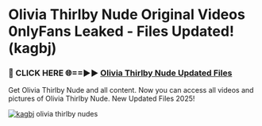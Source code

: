 # Olivia Thirlby Nude Original Videos 0nlyFans Leaked - Files Updated! (kagbj)

<h3>🔴 CLICK HERE 🌐==►► <a href="https://tinyurl.com/52m3yx9h" rel="nofollow">Olivia Thirlby Nude Updated Files</a></h3>

Get Olivia Thirlby Nude and all content. Now you can access all videos and pictures of Olivia Thirlby Nude. New Updated Files 2025!

[![kagbj](https://i.imgur.com/TnHtlc8.gif)](https://tinyurl.com/52m3yx9h)
olivia thirlby nudes